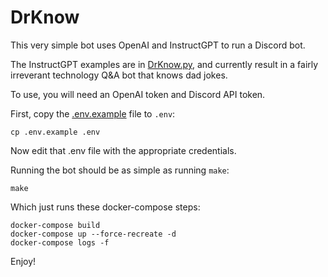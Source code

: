 # DrKnow

This very simple bot uses OpenAI and InstructGPT to run a Discord bot.

The InstructGPT examples are in [DrKnow.py](DrKnow.py), and currently result in a fairly irreverant technology Q&A bot that knows dad jokes.

To use, you will need an OpenAI token and Discord API token.

First, copy the [.env.example](.env.example) file to `.env`:

    cp .env.example .env

Now edit that .env file with the appropriate credentials.

Running the bot should be as simple as running `make`:

    make

Which just runs these docker-compose steps:

    docker-compose build
    docker-compose up --force-recreate -d
    docker-compose logs -f

Enjoy!
